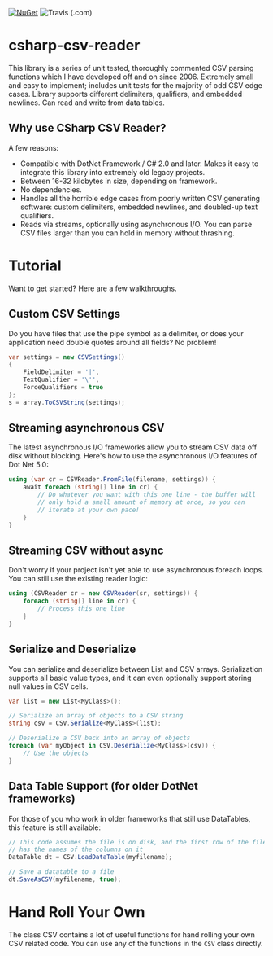[![NuGet](https://img.shields.io/nuget/v/CSVFile.svg?style=plastic)](https://www.nuget.org/packages/CSVFile/)
![Travis (.com)](https://img.shields.io/travis/com/tspence/csharp-csv-reader)

# csharp-csv-reader
This library is a series of unit tested, thoroughly commented CSV parsing functions which I have developed off and on since 2006. Extremely small and easy to implement; includes unit tests for the majority of odd CSV edge cases. Library supports different delimiters, qualifiers, and embedded newlines. Can read and write from data tables.

## Why use CSharp CSV Reader?
A few reasons:
* Compatible with DotNet Framework / C# 2.0 and later.  Makes it easy to integrate this library into extremely old legacy projects.
* Between 16-32 kilobytes in size, depending on framework.
* No dependencies.
* Handles all the horrible edge cases from poorly written CSV generating software: custom delimiters, embedded newlines, and doubled-up text qualifiers.
* Reads via streams, optionally using asynchronous I/O.  You can parse CSV files larger than you can hold in memory without thrashing.

# Tutorial
Want to get started? Here are a few walkthroughs.

## Custom CSV Settings
Do you have files that use the pipe symbol as a delimiter, or does your application need double quotes around all fields? No problem!

```csharp
var settings = new CSVSettings()
{
    FieldDelimiter = '|',
    TextQualifier = '\'',
    ForceQualifiers = true
};
s = array.ToCSVString(settings);
```

## Streaming asynchronous CSV 
The latest asynchronous I/O frameworks allow you to stream CSV data off disk without blocking.  Here's how to use the asynchronous I/O features of Dot Net 5.0:

```csharp
using (var cr = CSVReader.FromFile(filename, settings)) {
    await foreach (string[] line in cr) {
        // Do whatever you want with this one line - the buffer will
        // only hold a small amount of memory at once, so you can 
        // iterate at your own pace!
    }
}
```

## Streaming CSV without async

Don't worry if your project isn't yet able to use asynchronous foreach loops.  You can still use the existing reader logic:

```csharp
using (CSVReader cr = new CSVReader(sr, settings)) {
    foreach (string[] line in cr) {
        // Process this one line
    }
}
```

## Serialize and Deserialize
You can serialize and deserialize between List<T> and CSV arrays.  Serialization supports all basic value types, and it can even optionally support storing null values in CSV cells.

```csharp
var list = new List<MyClass>();

// Serialize an array of objects to a CSV string
string csv = CSV.Serialize<MyClass>(list);

// Deserialize a CSV back into an array of objects
foreach (var myObject in CSV.Deserialize<MyClass>(csv)) {
    // Use the objects
}
```

## Data Table Support (for older DotNet frameworks)
For those of you who work in older frameworks that still use DataTables, this feature is still available:

```csharp
// This code assumes the file is on disk, and the first row of the file
// has the names of the columns on it
DataTable dt = CSV.LoadDataTable(myfilename);

// Save a datatable to a file
dt.SaveAsCSV(myfilename, true);
```

# Hand Roll Your Own
The class CSV contains a lot of useful functions for hand rolling your own CSV related code. You can use any of the functions in the `CSV` class directly.
